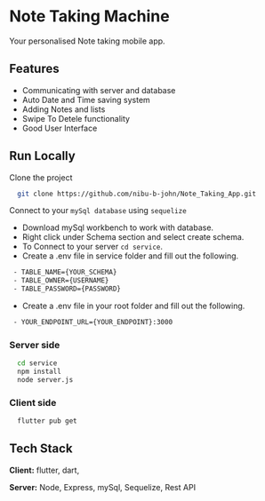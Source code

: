 
# Note Taking Machine 
Your personalised Note taking mobile app.


## Features

- Communicating with server and database
- Auto Date and Time saving system
- Adding Notes and lists
- Swipe To Detele functionality
- Good User Interface


## Run Locally

Clone the project
```bash
  git clone https://github.com/nibu-b-john/Note_Taking_App.git
```

Connect to your `mySql database` using `sequelize`

- Download mySql workbench to work with database.
- Right click under Schema section and select create schema.
- To Connect to your server `cd service`.
- Create a .env file in service folder and fill out the following.

 ```bash
  - TABLE_NAME={YOUR_SCHEMA}
  - TABLE_OWNER={USERNAME}
  - TABLE_PASSWORD={PASSWORD}
 ```
- Create a .env file in your root folder and fill out the following.

 ```bash
  - YOUR_ENDPOINT_URL={YOUR_ENDPOINT}:3000
 ```



### Server side
```bash
  cd service
  npm install
  node server.js 
```
### Client side


```bash
  flutter pub get

```






## Tech Stack

**Client:** flutter, dart, 

**Server:** Node, Express, mySql, Sequelize, Rest API



